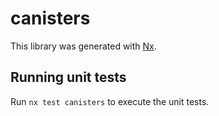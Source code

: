 # canisters

This library was generated with [Nx](https://nx.dev).

## Running unit tests

Run `nx test canisters` to execute the unit tests.
